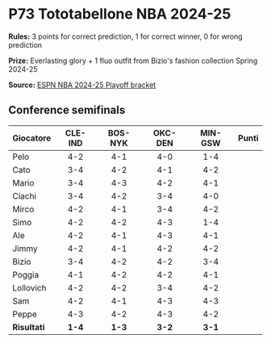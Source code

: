 # P73 Tototabellone NBA 2024-25

**Rules:** 3 points for correct prediction, 1 for correct winner, 0 for wrong prediction

**Prize:** Everlasting glory + 1 fluo outfit from Bizio's fashion collection Spring 2024-25

**Source:** [ESPN NBA 2024-25 Playoff bracket](https://www.espn.com/nba/playoff-bracket)

## Conference semifinals

| Giocatore | CLE-IND | BOS-NYK | OKC-DEN | MIN-GSW | Punti |
|-----------|:-------:|:-------:|:-------:|:-------:|------:|
| Pelo      | 4-2     | 4-1     | 4-0     | 1-4     |       |
| Cato      | 3-4     | 4-2     | 4-1     | 4-2     |       |
| Mario     | 3-4     | 4-3     | 4-2     | 4-1     |       |
| Ciachi    | 3-4     | 4-2     | 3-4     | 4-0     |       |
| Mirco     | 4-2     | 4-1     | 3-4     | 4-2     |       |
| Simo      | 4-2     | 4-2     | 4-3     | 1-4     |       |
| Ale       | 4-2     | 4-1     | 4-3     | 4-1     |       |
| Jimmy     | 4-2     | 4-1     | 4-2     | 4-2     |       |
| Bizio     | 3-4     | 4-2     | 4-2     | 3-4     |       |
| Poggia    | 4-1     | 4-2     | 4-2     | 4-1     |       |
| Lollovich | 4-2     | 4-2     | 3-4     | 4-2     |       |
| Sam       | 4-2     | 4-1     | 4-3     | 4-3     |       |
| Peppe     | 4-3     | 4-2     | 4-3     | 4-2     |       |
| **Risultati** | **1-4**     | **1-3**     | **3-2**     | **3-1**     |       |
